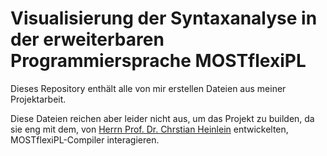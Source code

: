 # Visualisierung der Syntaxanalyse in der erweiterbaren Programmiersprache MOSTflexiPL

Dieses Repository enthält alle von mir erstellen Dateien aus meiner Projektarbeit.

Diese Dateien reichen aber leider nicht aus, um das Projekt zu builden, da sie eng mit dem, von [Herrn Prof. Dr. Chrstian Heinlein](http://christian.heinleins.net) entwickelten, MOSTflexiPL-Compiler interagieren.